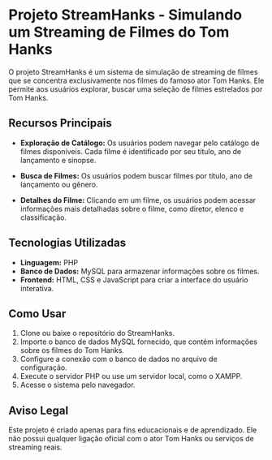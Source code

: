 # Projeto StreamHanks - Simulando um Streaming de Filmes do Tom Hanks

O projeto StreamHanks é um sistema de simulação de streaming de filmes que se concentra exclusivamente nos filmes do famoso ator Tom Hanks. Ele permite aos usuários explorar, buscar uma seleção de filmes estrelados por Tom Hanks.

## Recursos Principais

- **Exploração de Catálogo:** Os usuários podem navegar pelo catálogo de filmes disponíveis. Cada filme é identificado por seu título, ano de lançamento e sinopse.

- **Busca de Filmes:** Os usuários podem buscar filmes por título, ano de lançamento ou gênero.

- **Detalhes do Filme:** Clicando em um filme, os usuários podem acessar informações mais detalhadas sobre o filme, como diretor, elenco e classificação.

## Tecnologias Utilizadas

- **Linguagem:** PHP
- **Banco de Dados:** MySQL para armazenar informações sobre os filmes.
- **Frontend:** HTML, CSS e JavaScript para criar a interface do usuário interativa.

## Como Usar

1. Clone ou baixe o repositório do StreamHanks.
2. Importe o banco de dados MySQL fornecido, que contém informações sobre os filmes do Tom Hanks.
3. Configure a conexão com o banco de dados no arquivo de configuração.
4. Execute o servidor PHP ou use um servidor local, como o XAMPP.
5. Acesse o sistema pelo navegador.

## Aviso Legal

Este projeto é criado apenas para fins educacionais e de aprendizado. Ele não possui qualquer ligação oficial com o ator Tom Hanks ou serviços de streaming reais.



